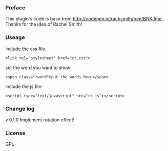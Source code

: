 ### Preface ###
This plugin's code is base from http://codepen.io/rachsmith/pen/BNKJme, Thanks for the idea of Rachel Smith!

### Useage ###
include the css file.
```
<link rel="stylesheet" href="rt.css">
```
set the word you want to show
```
<span class="rword">put the words here</span>
```
include the js file.
```
<script type="text/javascript" src="rt.js"></script>
```

### Change log ###
v 0.1.0
Implement rotation effect!

### License ###
GPL